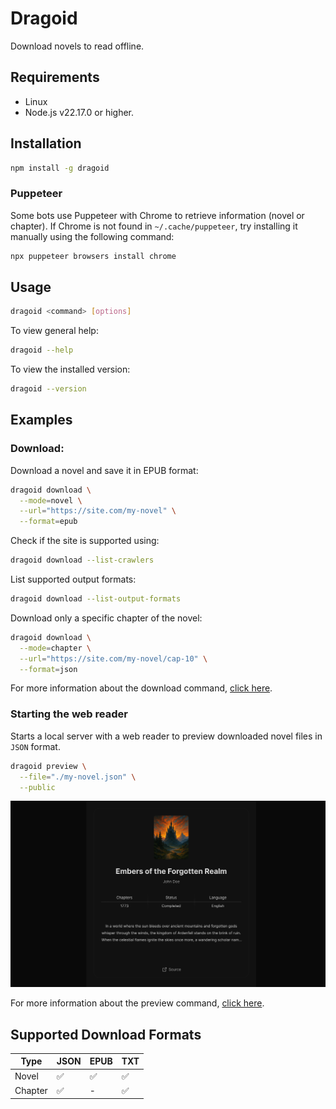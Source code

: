 # Dragoid

Download novels to read offline.

## Requirements

- Linux
- Node.js v22.17.0 or higher.

## Installation

```bash
npm install -g dragoid
```

### Puppeteer

Some bots use Puppeteer with Chrome to retrieve information (novel or chapter). If Chrome is not found in `~/.cache/puppeteer`, try installing it manually using the following command:

```bash
npx puppeteer browsers install chrome
```

## Usage

```bash
dragoid <command> [options]
```

To view general help:

```bash
dragoid --help
```

To view the installed version:

```bash
dragoid --version
```

## Examples

### Download:

Download a novel and save it in EPUB format:

```bash
dragoid download \
  --mode=novel \
  --url="https://site.com/my-novel" \
  --format=epub
```

Check if the site is supported using:

```bash
dragoid download --list-crawlers
```

List supported output formats:

```bash
dragoid download --list-output-formats
```

Download only a specific chapter of the novel:

```bash
dragoid download \
  --mode=chapter \
  --url="https://site.com/my-novel/cap-10" \
  --format=json
```

For more information about the download command, <a href="./docs/command-download.md">click here</a>.

### Starting the web reader

Starts a local server with a web reader to preview downloaded novel files in `JSON` format.

```bash
dragoid preview \
  --file="./my-novel.json" \
  --public
```

<img src="./docs/reader.png" alt="Reader Preview" />

For more information about the preview command, <a href="./docs/command-preview.md">click here</a>.

## Supported Download Formats

| Type    | JSON | EPUB | TXT |
| ------- | ---- | ---- | --- |
| Novel   | ✅   | ✅   | ✅  |
| Chapter | ✅   | -    | ✅  |
